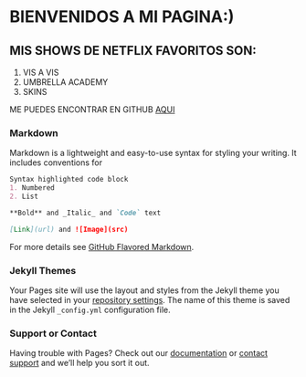 # BIENVENIDOS A MI PAGINA:)
## MIS SHOWS DE NETFLIX FAVORITOS SON:
1. VIS A VIS
2. UMBRELLA ACADEMY
3. SKINS 

ME PUEDES ENCONTRAR EN GITHUB [AQUI](https://github.com/mayazavala/)


### Markdown

Markdown is a lightweight and easy-to-use syntax for styling your writing. It includes conventions for

```markdown
Syntax highlighted code block
1. Numbered
2. List

**Bold** and _Italic_ and `Code` text

[Link](url) and ![Image](src)
```

For more details see [GitHub Flavored Markdown](https://guides.github.com/features/mastering-markdown/).

### Jekyll Themes

Your Pages site will use the layout and styles from the Jekyll theme you have selected in your [repository settings](https://github.com/mayazavala/mayazavala.github.io/settings). The name of this theme is saved in the Jekyll `_config.yml` configuration file.

### Support or Contact

Having trouble with Pages? Check out our [documentation](https://help.github.com/categories/github-pages-basics/) or [contact support](https://github.com/contact) and we’ll help you sort it out.
